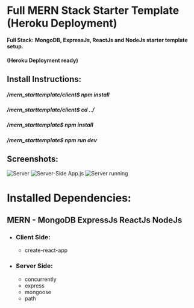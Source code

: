# Full MERN Stack Starter Template (Heroku Deployment)
**Full Stack: MongoDB, ExpressJs, ReactJs and NodeJs starter template setup.**

#### (Heroku Deployment ready)

##  Install Instructions:
##### /mern_starttemplate/client$ **npm install**

##### /mern_starttemplate/client$ **cd ../**

##### /mern_starttemplate$ **npm install**

##### /mern_starttemplate$ **npm run dev**


## Screenshots:

![Server](https://i.ibb.co/JmCHB66/server.png)
![Server-Side App.js](https://i.ibb.co/ns3rNxP/server-app.png)
![Server running](https://i.ibb.co/ZdBNL0P/MERN-Start.png)

# Installed Dependencies: 
  ## MERN - MongoDB ExpressJs ReactJs NodeJs 
  
  - ### Client Side: 
     * create-react-app
  - ### Server Side: 
     * concurrently 
     * express 
     * mongoose 
     * path
